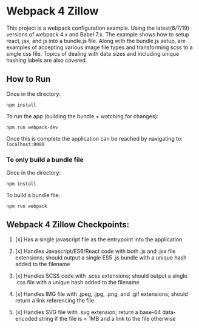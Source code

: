 # Webpack 4 Zillow
This project is a webpack configuration example. Using the latest(6/7/19) versions of webpack 4.x and Babel 7.x. The example shows how to setup react, jsx, and js into a bundle.js file. Along with the bundle.js setup, are examples of accepting various image file types and transforming scss to a single css file. Topics of dealing with data sizes and including unique hashing labels are also covered. 

## How to Run
Once in the directory: 
```
npm install
```
To run the app (building the bundle + watching for changes):
```
npm run webpack-dev
```
Once this is complete the application can be reached by navigating to:
`localhost:8080`

### To only build a bundle file
Once in the directory: 
```
npm install
```
To build a bundle file:
```
npm run webpack
```

## Webpack 4 Zillow Checkpoints:
1. [x] Has a single javascript file as the entrypoint into the application

2. [x] Handles Javascript/ES6/React code with both .js and .jsx file extensions; should output a single ES5 .js bundle with a unique hash added to the filename

3. [x] Handles SCSS code with .scss extensions; should output a single .css file with a unique hash added to the filename

4. [x] Handles IMG file with .jpeg, .jpg, .png, and .gif extensions; should return a link referencing the file

5. [x] Handles SVG file with .svg extension; return a base-64 data-encoded string if the file is < 1MB and a link to the file otherwise
